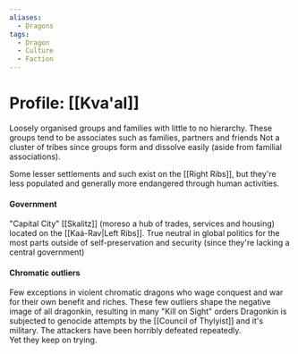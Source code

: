```yaml
---
aliases:
  - Dragons
tags:
  - Dragon
  - Culture
  - Faction
---
```

# Profile: [[Kva'al]]

Loosely organised groups and families with little to no hierarchy.
These groups tend to be associates such as families, partners and friends
Not a cluster of tribes since groups form and dissolve easily (aside from familial associations).

Some lesser settlements and such exist on the [[Right Ribs]], but they're less populated and generally more endangered through human activities. 
#### Government
"Capital City" [[Skalitz]] (moreso a hub of trades, services and housing) located on the [[Kaá-Rav|Left Ribs]]. 
True neutral in global politics for the most parts outside of self-preservation and security (since they're lacking a central government) 

#### Chromatic outliers
Few exceptions in violent chromatic dragons who wage conquest and war for their own benefit and riches. 
These few outliers shape the negative image of all dragonkin, resulting in many "Kill on Sight" orders
Dragonkin is subjected to genocide attempts by the [[Council of Thylyist]] and it's military.
The attackers have been horribly defeated repeatedly.  
	Yet they keep on trying.